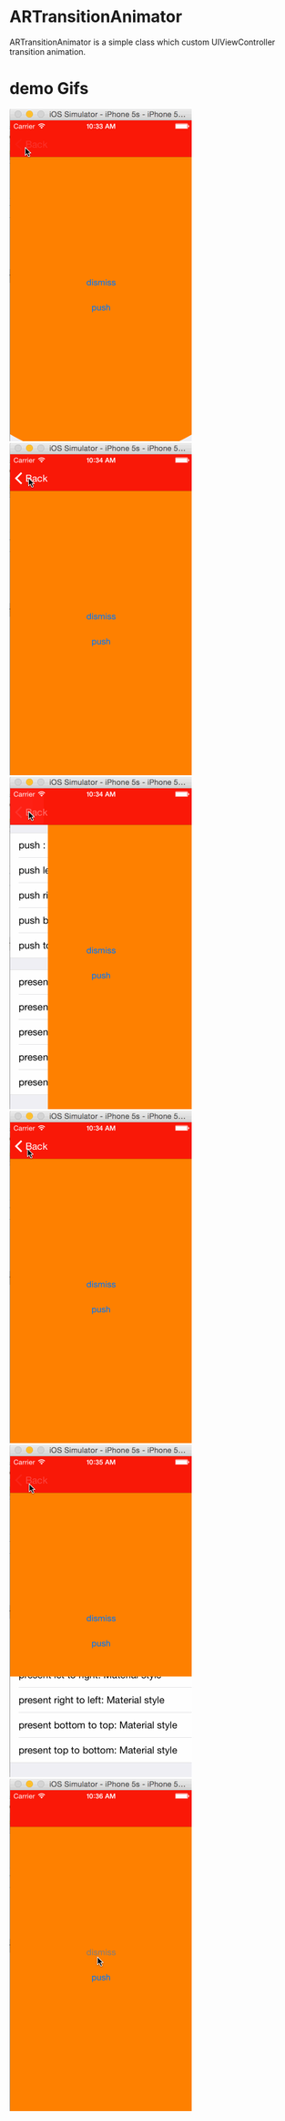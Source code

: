 # ARTransitionAnimator
ARTransitionAnimator is a simple class which custom UIViewController transition animation.

# demo Gifs

<img src="https://github.com/AugustRush/ARTransitionAnimator/blob/master/gif/ani1.gif" width="320">
<img src="https://github.com/AugustRush/ARTransitionAnimator/blob/master/gif/ani2.gif" width="320">
<img src="https://github.com/AugustRush/ARTransitionAnimator/blob/master/gif/ani3.gif" width="320">
<img src="https://github.com/AugustRush/ARTransitionAnimator/blob/master/gif/ani4.gif" width="320">
<img src="https://github.com/AugustRush/ARTransitionAnimator/blob/master/gif/ani5.gif" width="320">
<img src="https://github.com/AugustRush/ARTransitionAnimator/blob/master/gif/ani6.gif" width="320">